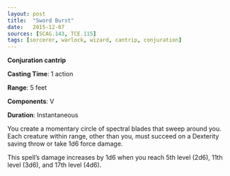 ```yaml
---
layout: post
title:  "Sword Burst"
date:   2015-12-07
sources: [SCAG.143, TCE.115]
tags: [sorcerer, warlock, wizard, cantrip, conjuration]
---
```


**Conjuration cantrip**

**Casting Time**: 1 action

**Range**: 5 feet

**Components**: V

**Duration**: Instantaneous

You create a momentary circle of spectral blades that sweep around you. Each creature within range, other than you, must succeed on a Dexterity saving throw or take 1d6 force damage.

This spell’s damage increases by 1d6 when you reach 5th level (2d6), 11th level (3d6), and 17th level (4d6).
